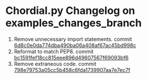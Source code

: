 # Chordial.py Changelog on examples_changes_branch

1. Remove unnecessary import statements. commit [6d8c0e0da774dba490ba06a408af67ac45bd998c](https://github.com/greysk/Chordial/commit/6d8c0e0da774dba490ba06a408af67ac45bd998c)
2. Reformat to match PEP8. commit [bc1591fef18cc815eee896d49607567f69093bf6](https://github.com/greysk/Chordial/commit/bc1591fef18cc815eee896d49607567f69093bf6)
3. Remove extraneous code. commit [798e79753a05cc5b458c6fda1739907aa7e7ec7f](https://github.com/greysk/Chordial/commit/798e79753a05cc5b458c6fda1739907aa7e7ec7f)
